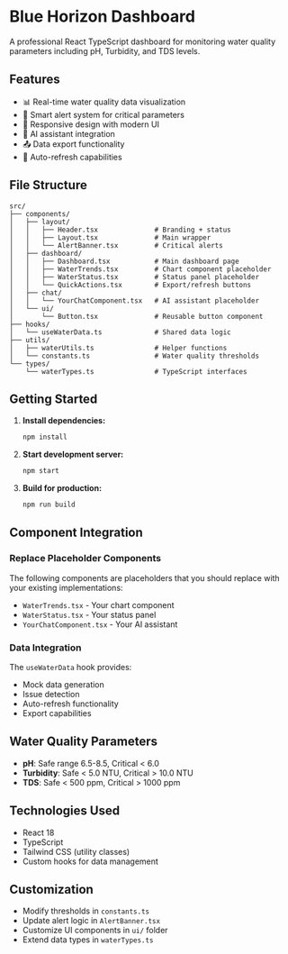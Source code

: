 # Blue Horizon Dashboard

A professional React TypeScript dashboard for monitoring water quality parameters including pH, Turbidity, and TDS levels.

## Features

- 📊 Real-time water quality data visualization
- 🚨 Smart alert system for critical parameters
- 📱 Responsive design with modern UI
- 🤖 AI assistant integration
- 📤 Data export functionality
- 🔄 Auto-refresh capabilities

## File Structure

```
src/
├── components/
│   ├── layout/
│   │   ├── Header.tsx              # Branding + status
│   │   ├── Layout.tsx              # Main wrapper
│   │   └── AlertBanner.tsx         # Critical alerts
│   ├── dashboard/
│   │   ├── Dashboard.tsx           # Main dashboard page
│   │   ├── WaterTrends.tsx         # Chart component placeholder
│   │   ├── WaterStatus.tsx         # Status panel placeholder
│   │   └── QuickActions.tsx        # Export/refresh buttons
│   ├── chat/
│   │   └── YourChatComponent.tsx   # AI assistant placeholder
│   └── ui/
│       └── Button.tsx              # Reusable button component
├── hooks/
│   └── useWaterData.ts             # Shared data logic
├── utils/
│   ├── waterUtils.ts               # Helper functions
│   └── constants.ts                # Water quality thresholds
└── types/
    └── waterTypes.ts               # TypeScript interfaces
```

## Getting Started

1. **Install dependencies:**
   ```bash
   npm install
   ```

2. **Start development server:**
   ```bash
   npm start
   ```

3. **Build for production:**
   ```bash
   npm run build
   ```

## Component Integration

### Replace Placeholder Components

The following components are placeholders that you should replace with your existing implementations:

- `WaterTrends.tsx` - Your chart component
- `WaterStatus.tsx` - Your status panel  
- `YourChatComponent.tsx` - Your AI assistant

### Data Integration

The `useWaterData` hook provides:
- Mock data generation
- Issue detection
- Auto-refresh functionality
- Export capabilities

## Water Quality Parameters

- **pH**: Safe range 6.5-8.5, Critical < 6.0
- **Turbidity**: Safe < 5.0 NTU, Critical > 10.0 NTU
- **TDS**: Safe < 500 ppm, Critical > 1000 ppm

## Technologies Used

- React 18
- TypeScript
- Tailwind CSS (utility classes)
- Custom hooks for data management

## Customization

- Modify thresholds in `constants.ts`
- Update alert logic in `AlertBanner.tsx`
- Customize UI components in `ui/` folder
- Extend data types in `waterTypes.ts`
